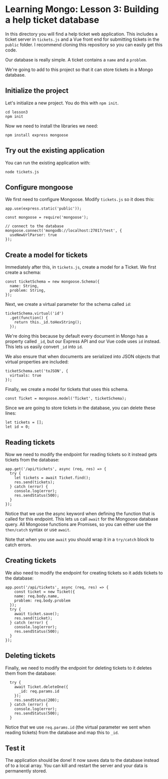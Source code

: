 # Learning Mongo: Lesson 3: Building a help ticket database

In this directory you will find a help ticket web application. This includes a ticket server in `tickets.js` and a Vue front end for submitting tickets in the `public` folder. I recommend cloning
this repository so you can easily get this code.

Our database is really simple. A ticket contains a `name` and a `problem`.

We're going to add to this project so that it can store tickets in a Mongo database.

## Initialize the project

Let's initialize a new project. You do this with `npm init`.

```
cd lesson3
npm init
```

Now we need to install the libraries we need:

```
npm install express mongoose
```

## Try out the existing application

You can run the existing application with:

```
node tickets.js
```

## Configure mongoose

We first need to configure Mongoose. Modify `tickets.js` so it does this:

```
app.use(express.static('public'));

const mongoose = require('mongoose');

// connect to the database
mongoose.connect('mongodb://localhost:27017/test', {
  useNewUrlParser: true
});
```

## Create a model for tickets

Immediately after this, in `tickets.js`, create a model for a Ticket. We first
create a schema:

```
const ticketSchema = new mongoose.Schema({
  name: String,
  problem: String,
});
```

Next, we create a virtual parameter for the schema called `id`:

```
ticketSchema.virtual('id')
  .get(function() {
    return this._id.toHexString();
  });
```

We're doing this because by default every document in Mongo has a property called `_id`,
but our Express API and our Vue code uses `id` instead. This lets us easily convert
`_id` into `id`.

We also ensure that when documents are serialized into JSON objects that virtual
properties are included:

```
ticketSchema.set('toJSON', {
  virtuals: true
});
```

Finally, we create a model for tickets that uses this schema.

```
const Ticket = mongoose.model('Ticket', ticketSchema);
```

Since we are going to store tickets in the database, you can delete these lines:

```
let tickets = [];
let id = 0;
```

## Reading tickets

Now we need to modify the endpoint for reading tickets so it instead gets tickets
from the database:

```
app.get('/api/tickets', async (req, res) => {
  try {
    let tickets = await Ticket.find();
    res.send(tickets);
  } catch (error) {
    console.log(error);
    res.sendStatus(500);
  }
});
```

Notice that we use the async keyword when defining the function that is called
for this endpoint. This lets us call `await` for the Mongoose database query.
All Mongoose functions are Promises, so you can either use the `then/catch`
syntax or use `await`.

Note that when you use `await` you should wrap it in a `try/catch` block to
catch errors.

## Creating tickets

We also need to modify the endpoint for creating tickets so it adds tickets
to the database:

```
app.post('/api/tickets', async (req, res) => {
    const ticket = new Ticket({
    name: req.body.name,
    problem: req.body.problem
  });
  try {
    await ticket.save();
    res.send(ticket);
  } catch (error) {
    console.log(error);
    res.sendStatus(500);
  }
});
```

## Deleting tickets

Finally, we need to modify the endpoint for deleting tickets to it deletes
them from the database:

```
  try {
    await Ticket.deleteOne({
      _id: req.params.id
    });
    res.sendStatus(200);
  } catch (error) {
    console.log(error);
    res.sendStatus(500);
  }
```

Notice that we use `req.params.id` (the virtual parameter we sent when reading tickets)
from the database and map this to `_id`.

## Test it

The application should be done! It now saves data to the database instead of
to a local array. You can kill and restart the server and your data is permanently
stored.
